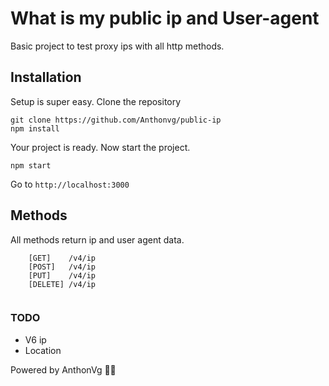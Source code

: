 # What is my public ip and User-agent

Basic project to test proxy ips with all http methods.

## Installation

Setup is super easy. Clone the repository

```shell script
git clone https://github.com/Anthonvg/public-ip
npm install
```

Your project is ready. Now start the project.

```shell script
npm start
```
Go to ``http://localhost:3000``

## Methods

All methods return ip and user agent data. 
```
    [GET]    /v4/ip
    [POST]   /v4/ip
    [PUT]    /v4/ip
    [DELETE] /v4/ip
    
```


### TODO

- V6 ip
- Location



Powered by AnthonVg 🦾🤖
